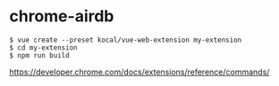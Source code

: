 # chrome-airdb

```
$ vue create --preset kocal/vue-web-extension my-extension
$ cd my-extension
$ npm run build
```


https://developer.chrome.com/docs/extensions/reference/commands/
